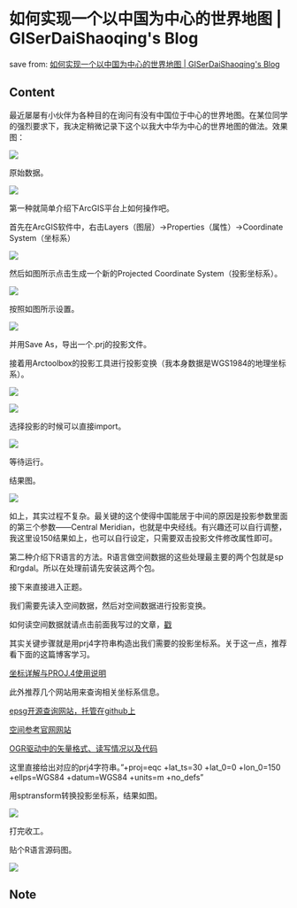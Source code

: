 # 如何实现一个以中国为中心的世界地图 | GISerDaiShaoqing's Blog
save from: [如何实现一个以中国为中心的世界地图 | GISerDaiShaoqing's Blog](https://gisersqdai.top/2017/11/14/%E5%A6%82%E4%BD%95%E5%AE%9E%E7%8E%B0%E4%B8%80%E4%B8%AA%E4%BB%A5%E4%B8%AD%E5%9B%BD%E4%B8%BA%E4%B8%AD%E5%BF%83%E7%9A%84%E4%B8%96%E7%95%8C%E5%9C%B0%E5%9B%BE/) 

## Content 

最近屡屡有小伙伴为各种目的在询问有没有中国位于中心的世界地图。在某位同学的强烈要求下，我决定稍微记录下这个以我大中华为中心的世界地图的做法。效果图：

[![](http://blog.gisersqdai.top/15855136767897p7w4zvv.png)
](http://blog.gisersqdai.top/15855136767897p7w4zvv.png)

原始数据。

[![](http://blog.gisersqdai.top/15855132181209g9wzv8p.png)
](http://blog.gisersqdai.top/15855132181209g9wzv8p.png)

第一种就简单介绍下ArcGIS平台上如何操作吧。

首先在ArcGIS软件中，右击Layers（图层）→Properties（属性）→Coordinate System（坐标系）

[![](http://blog.gisersqdai.top/1585513343894xbqxtw7z.png)
](http://blog.gisersqdai.top/1585513343894xbqxtw7z.png)

然后如图所示点击生成一个新的Projected Coordinate System（投影坐标系）。

[![](http://blog.gisersqdai.top/QQ%E6%88%AA%E5%9B%BE20171113200921.jpg)
](http://blog.gisersqdai.top/QQ%E6%88%AA%E5%9B%BE20171113200921.jpg)

按照如图所示设置。

[![](http://blog.gisersqdai.top/QQ%E6%88%AA%E5%9B%BE20171113200949.jpg)
](http://blog.gisersqdai.top/QQ%E6%88%AA%E5%9B%BE20171113200949.jpg)

并用Save As，导出一个.prj的投影文件。

接着用Arctoolbox的投影工具进行投影变换（我本身数据是WGS1984的地理坐标系）。

[![](http://blog.gisersqdai.top/QQ%E6%88%AA%E5%9B%BE20171113201327.jpg)
](http://blog.gisersqdai.top/QQ%E6%88%AA%E5%9B%BE20171113201327.jpg)

[![](http://blog.gisersqdai.top/QQ%E6%88%AA%E5%9B%BE20171113202047.jpg)
](http://blog.gisersqdai.top/QQ%E6%88%AA%E5%9B%BE20171113202047.jpg)

选择投影的时候可以直接import。

[![](http://blog.gisersqdai.top/QQ%E6%88%AA%E5%9B%BE20171113202036.jpg)
](http://blog.gisersqdai.top/QQ%E6%88%AA%E5%9B%BE20171113202036.jpg)

等待运行。

结果图。

[![](http://blog.gisersqdai.top/158551370322534i9tc4k.png)
](http://blog.gisersqdai.top/158551370322534i9tc4k.png)

如上，其实过程不复杂。最关键的这个使得中国能居于中间的原因是投影参数里面的第三个参数——Central Meridian，也就是中央经线。有兴趣还可以自行调整，我这里设150结果如上，也可以自行设定，只需要双击投影文件修改属性即可。

第二种介绍下R语言的方法。R语言做空间数据的这些处理最主要的两个包就是sp和rgdal。所以在处理前请先安装这两个包。

接下来直接进入正题。

我们需要先读入空间数据，然后对空间数据进行投影变换。

如何读空间数据就请点击前面我写过的文章，[戳](https://gisersqdai.top/2017/04/24/R%E8%AF%AD%E8%A8%80%E8%AF%BB%E5%8F%96%E7%A9%BA%E9%97%B4%E6%95%B0%E6%8D%AE%E4%BB%A5%E5%8F%8AArcGIS%E4%B8%ADOLS%E5%B7%A5%E5%85%B7%E5%9B%9E%E5%BD%92%E7%BB%93%E6%9E%9C%E5%8F%AF%E8%A7%86%E5%8C%96R%E8%AF%AD%E8%A8%80%E7%89%88/)

其实关键步骤就是用prj4字符串构造出我们需要的投影坐标系。关于这一点，推荐看下面的这篇博客学习。

[坐标详解与PROJ.4使用说明](http://blog.csdn.net/sf2gis2/article/details/50686811)

此外推荐几个网站用来查询相关坐标系信息。

[epsg开源查询网站，托管在github上](http://epsg.io/)

[空间参考官网网站](http://spatialreference.org/)

[OGR驱动中的矢量格式、读写情况以及代码](http://www.gdal.org/ogr_formats.html)

这里直接给出对应的prj4字符串。”+proj=eqc +lat\_ts=30 +lat\_0=0 +lon\_0=150 +ellps=WGS84 +datum=WGS84 +units=m +no\_defs”

用sptransform转换投影坐标系，结果如图。

[![](http://blog.gisersqdai.top/1585516735699zifcon47.png)
](http://blog.gisersqdai.top/1585516735699zifcon47.png)

打完收工。

贴个R语言源码图。

[![](http://blog.gisersqdai.top/QQ%E6%88%AA%E5%9B%BE20171114100936.jpg)
](http://blog.gisersqdai.top/QQ%E6%88%AA%E5%9B%BE20171114100936.jpg)

## Note